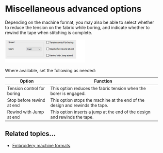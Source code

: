 # Miscellaneous advanced options

Depending on the machine format, you may also be able to select whether to reduce the tension on the fabric while boring, and indicate whether to rewind the tape when stitching is complete.

![machines00032.png](assets/machines00032.png)

Where available, set the following as needed:

| Option                     | Function                                                                     |
| -------------------------- | ---------------------------------------------------------------------------- |
| Tension control for boring | This option reduces the fabric tension when the borer is engaged.            |
| Stop before rewind at end  | This option stops the machine at the end of the design and rewinds the tape. |
| Rewind with Jump at end    | This option inserts a jump at the end of the design and rewinds the tape.    |

## Related topics...

- [Embroidery machine formats](../../Basics/basics/Embroidery_machine_formats)
